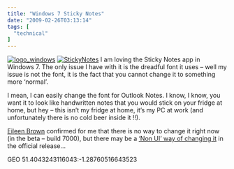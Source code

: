 ```yaml
---
title: "Windows 7 Sticky Notes"
date: "2009-02-26T03:13:14"
tags: [
  "technical"
]
---
```

[![logo_windows](logo_windows_thumb.gif "logo_windows")](https://kapie.com/content/binary/WindowsLiveWriter/Win7StickyNotes_11F84/logo_windows_2.gif) [![StickyNotes](StickyNotes_thumb.png "StickyNotes")](https://kapie.com/content/binary/WindowsLiveWriter/Win7StickyNotes_11F84/StickyNotes.png) I am loving the Sticky Notes app in Windows 7. The only issue I have with it is the dreadful font it uses – well my issue is not the font, it is the fact that you cannot change it to something more ‘normal’.

I mean, I can easily change the font for Outlook Notes. I know, I know, you want it to look like handwritten notes that you would stick on your fridge at home, but hey – this isn’t my fridge at home, it’s my PC at work (and unfortunately there is no cold beer inside it !!).

[Eileen Brown](http://blogs.technet.com/eileen_brown/) confirmed for me that there is no way to change it right now (in the beta – build 7000), but there may be a [‘Non UI’ way of changing it](http://twitter.com/eileenb/status/1230829623) in the official release…

GEO 51.4043243116043:\-1.28760516643523
